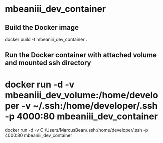# mbeaniii_dev_container

## Build the Docker image
docker build -t mbeaniii_dev_container .

## Run the Docker container with attached volume and mounted ssh directory
# docker run -d -v mbeaniii_dev_volume:/home/developer -v ~/.ssh:/home/developer/.ssh -p 4000:80 mbeaniii_dev_container
docker run -d -v C:/Users/MarcusBean/.ssh:/home/developer/.ssh -p 4000:80 mbeaniii_dev_container